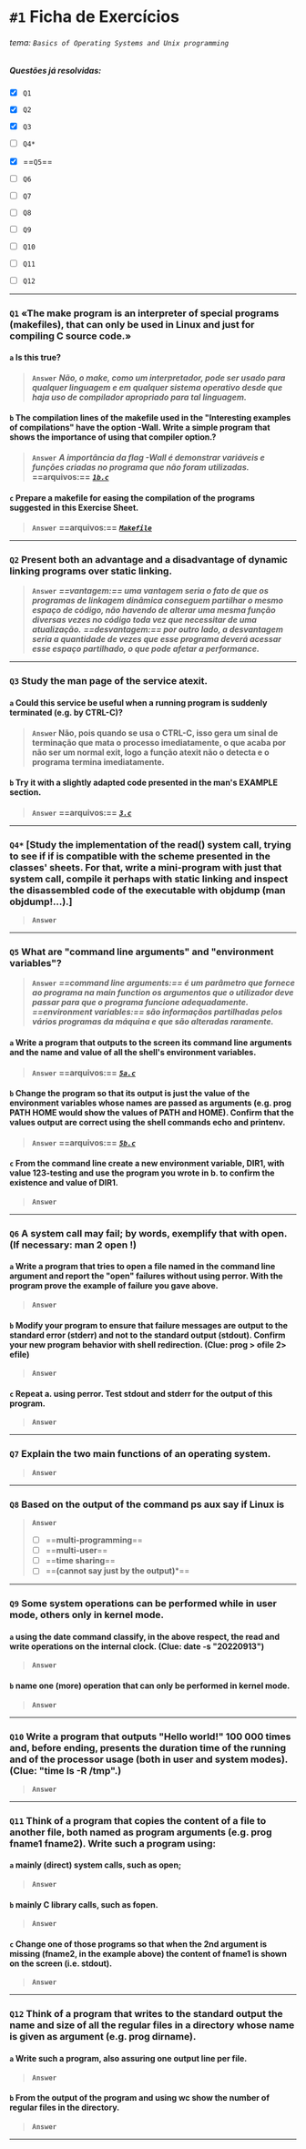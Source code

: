 # `#1` Ficha de Exercícios 

###### tema: `Basics of Operating Systems and Unix programming`

##### *Questões já resolvidas:*
- [X] `Q1`
- [x] `Q2`
- [x] `Q3`
- [ ] `Q4*`
- [x] ==`Q5`==
- [ ] `Q6`
- [ ] `Q7`
- [ ] `Q8`
- [ ] `Q9`
- [ ] `Q10`
- [ ] `Q11`
- [ ] `Q12`


***

### `Q1` «The make program is an interpreter of special programs (makefiles), that can only be used in Linux and just for compiling C source code.» 

#### `a` Is this true?
>**`Answer`** ***Não, o make, como um interpretador, pode ser usado para qualquer linguagem e em qualquer sistema operativo desde que haja uso de compilador apropriado para tal linguagem.***
#### `b` The compilation lines of the makefile used in the "Interesting examples of compilations" have the option -Wall. Write a simple program that shows the importance of using that compiler option.?
>**`Answer`** ***A importância da flag -Wall é demonstrar variáveis e funções criadas no programa que não foram utilizadas.***
>**==arquivos:==** ***[`1b.c`](https://github.com/tomcabralrj/feup-sope/blob/notes1/Praticas/FE1/1b.c)***
#### `c` Prepare a makefile for easing the compilation of the programs suggested in this Exercise Sheet.
>**`Answer`** 
>**==arquivos:==** ***[`Makefile`](https://github.com/tomcabralrj/feup-sope/blob/notes1/Praticas/FE1/Makefile)***

***

### `Q2` Present both an advantage and a disadvantage of dynamic linking programs over static linking.

>**`Answer`** 
>***==vantagem:== uma vantagem seria o fato de que os programas de linkagem dinâmica conseguem partilhar o mesmo espaço de código, não havendo de alterar uma mesma função diversas vezes no código toda vez que necessitar de uma atualização.***
>***==desvantagem:== por outro lado, a desvantagem seria a quantidade de vezes que esse programa deverá acessar esse espaço partilhado, o que pode afetar a performance.***

*** 

### `Q3` Study the man page of the service atexit.

#### `a` Could this service be useful when a running program is suddenly terminated (e.g. by CTRL-C)?
>**`Answer` Não, pois quando se usa o CTRL-C, isso gera um sinal de terminação que mata o processo imediatamente, o que acaba por não ser um normal exit, logo a função atexit não o detecta e o programa termina imediatamente.** 

#### `b` Try it with a slightly adapted code presented in the man's EXAMPLE section.
>**`Answer`** 
>**==arquivos:==** ***[`3.c`](https://github.com/tomcabralrj/feup-sope/blob/notes1/Praticas/FE1/3.c)***

***

### `Q4*` [Study the implementation of the read() system call, trying to see if if is compatible with the scheme presented in the classes' sheets. For that, write a mini-program with just that system call, compile it perhaps with static linking and inspect the disassembled code of the executable with objdump (man objdump!...).]

>**`Answer`** 

*** 

### `Q5` What are "command line arguments" and "environment variables"?
>**`Answer`**
>***==command line arguments:== é um parâmetro que fornece ao programa na main function os argumentos que o utilizador deve passar para que o programa funcione adequadamente.***
>***==environment variables:== são informaçãos partilhadas pelos vários programas da máquina e que são alteradas raramente.*** 

#### `a` Write a program that outputs to the screen its command line arguments and the name and value of all the shell's environment variables.
>**`Answer`** 
>**==arquivos:==** ***[`5a.c`](https://github.com/tomcabralrj/feup-sope/blob/notes1/Praticas/FE1/5a.c)***

#### `b` Change the program so that its output is just the value of the environment variables whose names are passed as arguments (e.g. prog PATH HOME would show the values of PATH and HOME). Confirm that the values output are correct using the shell commands echo and printenv.
>**`Answer`** 
>**==arquivos:==** ***[`5b.c`](https://github.com/tomcabralrj/feup-sope/blob/notes1/Praticas/FE1/5b.c)***

#### `c` From the command line create a new environment variable, DIR1, with value 123-testing and use the program you wrote in b. to confirm the existence and value of DIR1.
>**`Answer`** 

*** 

### `Q6` A system call may fail; by words, exemplify that with open. (If necessary: man 2 open !)

#### `a` Write a program that tries to open a file named in the command line argument and report the "open" failures without using perror. With the program prove the example of failure you gave above.
>**`Answer`** 

#### `b` Modify your program to ensure that failure messages are output to the standard error (stderr) and not to the standard output (stdout). Confirm your new program behavior with shell redirection. (Clue: prog > ofile 2> efile)
>**`Answer`** 

#### `c` Repeat a. using perror. Test stdout and stderr for the output of this program.
>**`Answer`** 

***

### `Q7` Explain the two main functions of an operating system.

>**`Answer`** 

***

### `Q8` Based on the output of the command ps aux say if Linux is

>**`Answer`** 
>- [ ] ==**multi-programming**==
>- [ ] ==**multi-user**==
>- [ ] ==**time sharing**==
>- [ ] ==**(cannot say just by the output)***==

*** 

### `Q9` Some system operations can be performed while in user mode, others only in kernel mode.

#### `a` using the date command classify, in the above respect, the read and write operations on the internal clock. (Clue: date -s "20220913")
>**`Answer`** 

#### `b` name one (more) operation that can only be performed in kernel mode.
>**`Answer`** 

*** 

### `Q10` Write a program that outputs "Hello world!" 100 000 times and, before ending, presents the duration time of the running and of the processor usage (both in user and system modes). (Clue: "time ls -R /tmp".)

>**`Answer`** 

*** 

### `Q11` Think of a program that copies the content of a file to another file, both named as program arguments (e.g. prog fname1 fname2). Write such a program using:

#### `a` mainly (direct) system calls, such as open;
>**`Answer`** 
#### `b` mainly C library calls, such as fopen.
>**`Answer`** 
#### `c` Change one of those programs so that when the 2nd argument is missing (fname2, in the example above) the content of fname1 is shown on the screen (i.e. stdout).
>**`Answer`** 

*** 

### `Q12` Think of a program that writes to the standard output the name and size of all the regular files in a directory whose name is given as argument (e.g. prog dirname).

#### `a` Write such a program, also assuring one output line per file.
>**`Answer`** 

#### `b` From the output of the program and using wc show the number of regular files in the directory.
>**`Answer`** 

*** 